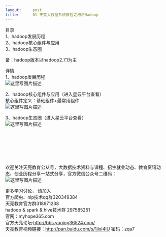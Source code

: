 ```yaml
---
layout:     post
title:      01-天亮大数据系统教程之初识Hadoop
---
```

<div id="article_content" class="article_content clearfix csdn-tracking-statistics" data-pid="blog" data-mod="popu_307" data-dsm="post">
								            <div id="content_views" class="markdown_views prism-atom-one-dark">
							<!-- flowchart 箭头图标 勿删 -->
							<svg xmlns="http://www.w3.org/2000/svg" style="display: none;"><path stroke-linecap="round" d="M5,0 0,2.5 5,5z" id="raphael-marker-block" style="-webkit-tap-highlight-color: rgba(0, 0, 0, 0);"></path></svg>
							<p>目录 <br>
       1、hadoop发展历程 <br>
       2、hadoop核心组件与应用 <br>
       3、hadoop生态圈</p>

<p>备：hadoop版本以hadoop2.7.1为主</p>

<p>详情 <br>
1、hadoop发展历程 <br>
<img src="https://img-blog.csdn.net/20171018220838961?watermark/2/text/aHR0cDovL2Jsb2cuY3Nkbi5uZXQvZXJsaWFuZzIwMDg4/font/5a6L5L2T/fontsize/400/fill/I0JBQkFCMA==/dissolve/70/gravity/SouthEast" alt="这里写图片描述" title=""></p>

<p>2、hadoop核心组件与应用（进入星云平台查看） <br>
     核心组件定义：基础组件+最常用组件 <br>
<img src="https://img-blog.csdn.net/20171018220921928?watermark/2/text/aHR0cDovL2Jsb2cuY3Nkbi5uZXQvZXJsaWFuZzIwMDg4/font/5a6L5L2T/fontsize/400/fill/I0JBQkFCMA==/dissolve/70/gravity/SouthEast" alt="这里写图片描述" title=""></p>

<p>3、hadoop生态圈（进入星云平台查看） <br>
<img src="https://img-blog.csdn.net/20171018220951786?watermark/2/text/aHR0cDovL2Jsb2cuY3Nkbi5uZXQvZXJsaWFuZzIwMDg4/font/5a6L5L2T/fontsize/400/fill/I0JBQkFCMA==/dissolve/70/gravity/SouthEast" alt="这里写图片描述" title=""></p>

<p><br> <br>
<br><br><br> <br>
欢迎关注天亮教育公从号，大数据技术资料与课程、招生就业动态、教育资讯动态、创业历程分享一站式分享，官方微信公众号二维码： <br>
 <img src="https://img-blog.csdn.net/20171017184016853?watermark/2/text/aHR0cDovL2Jsb2cuY3Nkbi5uZXQvZXJsaWFuZzIwMDg4/font/5a6L5L2T/fontsize/400/fill/I0JBQkFCMA==/dissolve/70/gravity/SouthEast" alt="这里写图片描述" title=""> </p>

<p>更多学习讨论， 请加入 <br>
          官方爬虫、nlp技术qq群320349384  <br>
          天亮教育官方群318971238 <br>
          hadoop &amp; spark &amp; hive技术群 297585251 <br>
          官网：myhope365.com <br>
         官方天亮论坛:<a href="http://bbs.yuqing36524.com/" rel="nofollow">http://bbs.yuqing36524.com/</a>  <br>
         天亮教育视频链接：<a href="http://pan.baidu.com/s/1jIxI4IU" rel="nofollow">http://pan.baidu.com/s/1jIxI4IU</a> 密码：zqa7</p>            </div>
						<link href="https://csdnimg.cn/release/phoenix/mdeditor/markdown_views-9e5741c4b9.css" rel="stylesheet">
                </div>
